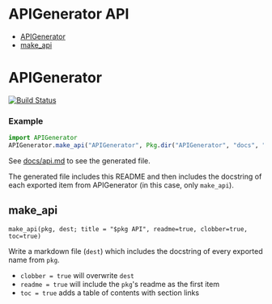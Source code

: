 <!--- Generated at 2017-03-16T10:42:45.417.  Don't edit --->

# APIGenerator API

- [APIGenerator](#APIGenerator)
- [make_api](#make_api)
# APIGenerator

[![Build Status](https://travis-ci.org/joshday/APIGenerator.jl.svg?branch=master)](https://travis-ci.org/joshday/APIGenerator.jl)

### Example

```julia
import APIGenerator
APIGenerator.make_api("APIGenerator", Pkg.dir("APIGenerator", "docs", "api.md"), readme=true)
```

See [docs/api.md](docs/api.md) to see the generated file.  

The generated file includes this README and then includes the docstring of each exported item from APIGenerator (in this case, only `make_api`).
## make_api 
 ```
make_api(pkg, dest; title = "$pkg API", readme=true, clobber=true, toc=true)
```

Write a markdown file (`dest`) which includes the docstring of every exported name from `pkg`.

  * `clobber = true` will overwrite `dest`
  * `readme = true` will include the `pkg`'s readme as the first item
  * `toc = true` adds a table of contents with section links
 
